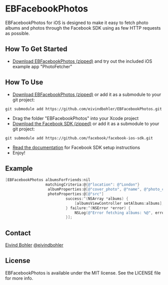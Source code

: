 # EBFacebookPhotos
EBFacebookPhotos for iOS is designed to make it easy to fetch photo albums and photos through the Facebook SDK using as few HTTP requests as possible.

## How To Get Started
- [Download EBFacebookPhotos (zipped)](https://github.com/eivindbohler/EBFacebookPhotos/zipball/master) and try out the included iOS example app "PhotoFetcher"

## How To Use
- [Download EBFacebookPhotos (zipped)](https://github.com/eivindbohler/EBFacebookPhotos/zipball/master) or add it as a submodule to your git project:
```
git submodule add https://github.com/eivindbohler/EBFacebookPhotos.git
```
- Drag the folder "EBFacebookPhotos" into your Xcode project
- [Download the Facebook SDK (zipped)](https://github.com/facebook/facebook-ios-sdk/zipball/master) or add it as a submodule to your git project:
```
git submodule add https://github.com/facebook/facebook-ios-sdk.git
```
- [Read the documentation](https://developers.facebook.com/docs/getting-started/getting-started-with-the-ios-sdk) for Facebook SDK setup instructions
- Enjoy!

## Example
``` objective-c
[EBFacebookPhotos albumsForFriends:nil
                  matchingCriteria:@{@"location": @"London"}
                   albumProperties:@[@"cover_photo", @"name", @"photo_count", @"created"]
                   photoProperties:@[@"src"]
                           success:^(NSArray *albums) {
                               [albumsViewController setAlbums:albums];
                           } failure:^(NSError *error) {
                               NSLog(@"Error fetching albums: %@", error);
                           }];

```

## Contact
[Eivind Bohler](http://github.com/eivindbohler)
[@eivindbohler](https://twitter.com/eivindbohler)

## License
EBFacebookPhotos is available under the MIT license. See the LICENSE file for more info.